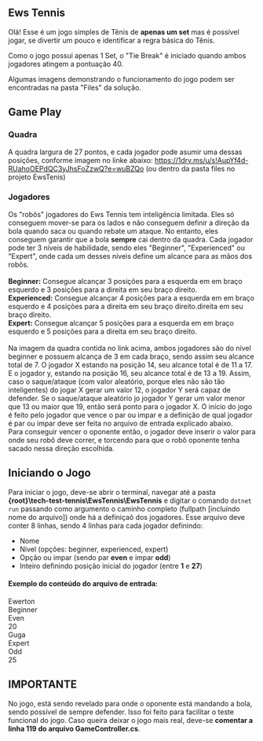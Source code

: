 ## Ews Tennis

Olá!
Esse é um jogo simples de Tênis de **apenas um set** mas é possível jogar, se divertir um pouco e identificar a regra básica do Tênis.

Como o jogo possui apenas 1 Set, o "Tie Break" é iniciado quando ambos jogadores atingem a pontuação 40.

Algumas imagens demonstrando o funcionamento do jogo podem ser encontradas na pasta "Files" da solução.
## Game Play

### Quadra
A quadra largura de 27 pontos, e cada jogador pode asumir uma dessas posições, conforme imagem no linke abaixo:
https://1drv.ms/u/s!AupYf4d-RUahoOEPdQC3yJhsFoZzwQ?e=wuBZQo
(ou dentro da pasta files no projeto EwsTenis)

### Jogadores
Os "robôs" jogadores do Ews Tennis tem inteligência limitada. Eles só conseguem mover-se para os lados e não conseguem definir a direção da bola quando saca ou quando rebate um ataque. No entanto, eles conseguem garantir que a bola **sempre** cai dentro da quadra. 
Cada jogador pode ter 3 níveis de habilidade, sendo eles "Beginner", "Experienced" ou "Expert", onde cada um desses níveis define um alcance para as mãos dos robôs.<br/><br/>
**Beginner:** Consegue alcançar 3 posições para a esquerda em em braço esquerdo e 3 posições para a direita em seu braço direito.<br/>
**Experienced:** Consegue alcançar 4 posições para a esquerda em em braço esquerdo e 4 posições para a direita em seu braço direito.direita em seu braço direito.<br/>
**Expert:** Consegue alcançar 5 posições para a esquerda em em braço esquerdo e 5 posições para a direita em seu braço direito.<br/><br/>
Na imagem da quadra contida no link acima,  ambos jogadores são do nível beginner e possuem alcança de 3 em cada braço, sendo assim seu alcance total de 7. O jogador X estando na posição 14, seu alcance total é de 11 a 17. E o jogador y, estando na posição 16, seu alcance total é de 13 a 19. Assim, caso o saque/ataque (com valor aleatório, porque eles não são tão inteligentes) do jogar X gerar um valor 12, o jogador Y será capaz de defender. Se o saque/ataque aleatório jo jogador Y gerar um valor menor que 13 ou maior que 19, então será ponto para o jogador X.
O início do jogo é feito pelo jogador que vence o par ou impar e a definição de qual jogador é par ou impar deve ser feita no arquivo de entrada explicado abaixo.<br/>
Para conseguir vencer o oponente então, o jogador deve inserir o valor para onde seu robô deve correr, e torcendo para que o robô oponente tenha sacado nessa direção escolhida.<br/>

## Iniciando o Jogo

Para iniciar o jogo, deve-se abrir o terminal, navegar até a pasta **{root}\tech-test-tennis\EwsTennis\EwsTennis** e digitar o comando `dotnet run` passando como argumento o caminho completo (fullpath [incluíndo nome do arquivo]) onde há a definiçaõ dos jogadores. Esse arquivo deve conter 8 linhas, sendo 4 linhas para cada jogador definindo:
- Nome
- Nivel (opções: beginner, experienced, expert)
- Opção ou impar (sendo par **even** e impar **odd**)
- Inteiro definindo posição inicial do jogador (entre **1** e **27**)

#### Exemplo do conteúdo do arquivo de entrada:
Ewerton<br/>
Beginner<br/>
Even<br/>
20<br/>
Guga<br/>
Expert<br/>
Odd<br/>
25<br/>

## IMPORTANTE
No jogo, está sendo revelado para onde o oponente está mandando a bola, sendo possível de sempre defender. Isso foi feito para facilitar o teste funcional do jogo. Caso queira deixar o jogo mais real, deve-se **comentar a linha 119 do arquivo GameController.cs**.
